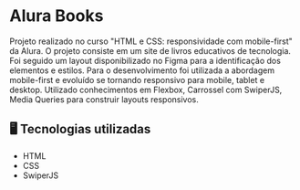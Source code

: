 # Alura Books

Projeto realizado no curso "HTML e CSS: responsividade com mobile-first" da Alura. O projeto consiste em um site de livros educativos de tecnologia. Foi seguido um layout disponibilizado no Figma para a identificação dos elementos e estilos. Para o desenvolvimento foi utilizada a abordagem mobile-first e evoluído se tornando responsivo para mobile, tablet e desktop. Utilizado conhecimentos em Flexbox, Carrossel com SwiperJS, Media Queries para construir layouts responsivos.  

## 🖥️ Tecnologias utilizadas

- HTML
- CSS
- SwiperJS
